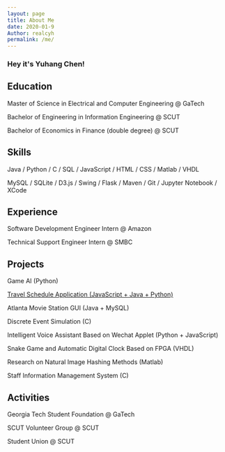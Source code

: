 ```yaml
---
layout: page
title: About Me
date: 2020-01-9
Author: realcyh
permalink: /me/
---
```


### Hey it's Yuhang Chen!

## Education

Master of Science in Electrical and Computer Engineering @ GaTech

Bachelor of Engineering in Information Engineering @ SCUT

Bachelor of Economics in Finance (double degree) @ SCUT

## Skills

Java / Python / C / SQL / JavaScript / HTML / CSS / Matlab / VHDL

MySQL / SQLite / D3.js / Swing / Flask / Maven / Git / Jupyter Notebook / XCode

## Experience

Software Development Engineer Intern @ Amazon

Technical Support Engineer Intern @ SMBC

## Projects

Game AI (Python)

[Travel Schedule Application (JavaScript + Java + Python)](https://realcyh.github.io/yuhang-chen/travel-app/)

Atlanta Movie Station GUI (Java + MySQL)

Discrete Event Simulation (C)

Intelligent Voice Assistant Based on Wechat Applet (Python + JavaScript)

Snake Game and Automatic Digital Clock Based on FPGA (VHDL)

Research on Natural Image Hashing Methods (Matlab)

Staff Information Management System (C)

## Activities

Georgia Tech Student Foundation @ GaTech

SCUT Volunteer Group @ SCUT

Student Union @ SCUT

